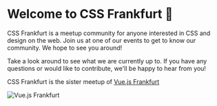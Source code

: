 # Welcome to CSS Frankfurt :tada:

CSS Frankfurt is a meetup community for anyone interested in CSS and design on the web. Join us at one of our events to get to know our community. We hope to see you around!

<!-- TODO: Add Frank the Furt bio -->

Take a look around to see what we are currently up to. If you have any questions or would like to contribute, we'll be happy to hear from you!

<!-- TODO: Add Community Selfie -->

CSS Frankfurt is the sister meetup of [Vue.js Frankfurt](https://meetup.com/vuejsfrankfurt)

![Vue.js Frankfurt](/vuejsfrankfurt.svg)
